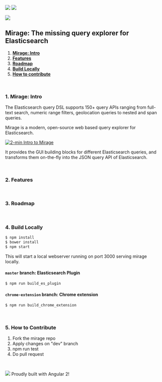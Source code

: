[![](https://img.shields.io/badge/License-Apache%202.0-green.svg)](https://github.com/appbaseio/mirage/blob/dev/LICENSE.md) [![](https://img.shields.io/badge/angular-2.0.0--rc.4-blue.svg)](https://github.com/appbaseio/mirage/blob/dev/package.json#L20)


![](http://i.imgur.com/RoyFbSb.png?1)

## Mirage: The missing query explorer for Elasticsearch

1. **[Mirage: Intro](#1-mirage-intro)**   
2. **[Features](#2-features)**  
3. **[Roadmap](#3-roadmap)** 
4. **[Build Locally](#4-build-locally)**  
5. **[How to contribute](#5-how-to-contribute)** 


<br>

### 1. Mirage: Intro

The Elasticsearch query DSL supports 150+ query APIs ranging from full-text search, numeric range filters, geolocation queries to nested and span queries. 

Mirage is a modern, open-source web based query explorer for Elasticsearch. 

[![2-min Intro to Mirage](https://i.imgur.com/mBMBdfU.png)](https://vimeo.com/185000306)

It provides the GUI building blocks for different Elasticsearch queries, and transforms them on-the-fly into the JSON query API of Elasticsearch.

<br>

### 2. Features



<br>

### 3. Roadmap

<br>

### 4. Build Locally

```sh
$ npm install 
$ bower install
$ npm start
```

This will start a local webserver running on port 3000 serving mirage locally.

#### `master` branch: Elasticsearch Plugin

```sh
$ npm run build_es_plugin
```

#### `chrome-extension` branch: Chrome extension

```sh
$ npm run build_chrome_extension
```

<br>

### 5. How to Contribute
1. Fork the mirage repo
2. Apply changes on "dev" branch
3. npm run test
4. Do pull request

<br>

![](https://avatars0.githubusercontent.com/u/139426?v=3&s=20) Proudly built with Angular 2!
